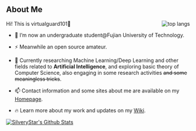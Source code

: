 ## About Me

<!--
**virtualguard101/virtualguard101** is a ✨ _special_ ✨ repository because its `README.md` (this file) appears on your GitHub profile.
-->

<!-- [![Top Langs](https://github-readme-stats.vercel.app/api/top-langs/?username=virtualguard101&layout=compact)](https://github.com/virtualguard101) -->
<img src="https://github-readme-stats.vercel.app/api/top-langs/?username=virtualguard101" align="right" alt="top langs" />

Hi! This is virtualguard101👋

- 🔭 I’m now an undergraduate student@Fujian University of Technology.

- ⚡ Meanwhile an open source amateur.

- 🌱 Currently researching Machine Learning/Deep Learning and other fields related to **Artificial Intelligence**, and exploring basic theory of Computer Science, also engaging in some research activities ~~and some meaningless tricks~~.

- 📫 Contact information and some sites about me are available on my [Homepage](https://home.virtualguard101.com/).

- 🔥 Learn more about my work and updates on my [Wiki](https://wiki.virtualguard101.com/).

[![SilveryStar's Github Stats](https://github-readme-stats.vercel.app/api?username=virtualguard101&show_icons=true)](https://github.com/virtualguard101)
